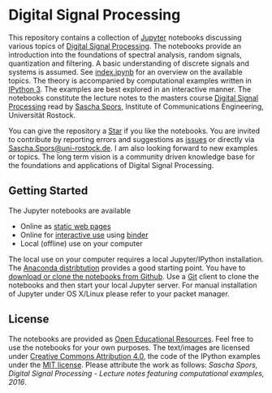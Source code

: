 # Digital Signal Processing

This repository contains a collection of [Jupyter](https://jupyter.org/) notebooks discussing various topics of [Digital Signal Processing](https://en.wikipedia.org/wiki/Digital_signal_processing). The notebooks provide an introduction into the foundations of spectral analysis, random signals, quantization and filtering. A basic understanding of discrete signals and systems is assumed. See [index.ipynb](http://nbviewer.ipython.org/github/spatialaudio/digital-signal-processing-lecture/blob/master/index.ipynb) for an overview on the available topics. The theory is accompanied by computational examples written in [IPython 3](http://ipython.org/). The examples are best explored in an interactive manner. The notebooks constitute the lecture notes to the masters course [Digital Signal Processing](http://www.int.uni-rostock.de/Digitale-Signalverarbeitung.48.0.html) read by [Sascha Spors](http://www.int.uni-rostock.de/Staff-Info.23+B6JmNIYXNoPWUxOTliMTNjY2U2MDcyZjJiZTI0YTc4MmFkYTE5NjQzJnR4X2pwc3RhZmZfcGkxJTVCYmFja0lkJTVEPTMmdHhfanBzdGFmZl9waTElNUJzaG93VWlkJTVEPTExMQ__.0.html), Institute of Communications Engineering, Universität Rostock.

You can give the repository a [Star](https://github.com/spatialaudio/digital-signal-processing-lecture/stargazers) if you like the notebooks. You are invited to contribute by reporting errors and suggestions as [issues](https://github.com/spatialaudio/digital-signal-processing-lecture/issues) or directly via [Sascha.Spors@uni-rostock.de](mailto:Sascha.Spors@uni-rostock.de). I am also looking forward to new examples or topics. The long term vision is a community driven knowledge base for the foundations and applications of Digital Signal Processing.


## Getting Started

The Jupyter notebooks are available

* Online as [static web pages](http://nbviewer.ipython.org/github/spatialaudio/digital-signal-processing-lecture/blob/master/index.ipynb)
* Online for [interactive use](http://mybinder.org/repo/spatialaudio/digital-signal-processing-lecture) using [binder](http://mybinder.org/)
* Local (offline) use on your computer 

The local use on your computer requires a local Jupyter/IPython installation. The [Anaconda distribtution](https://www.continuum.io/downloads) provides a good starting point. You have to [download or clone the notebooks from Github](http://github.com/spatialaudio/digital-signal-processing-lecture). Use a [Git](http://git-scm.org/) client to clone the notebooks and then start your local Jupyter server. For manual installation of Jupyter under OS X/Linux please refer to your packet manager.


## License

The notebooks are provided as [Open Educational Resources](https://en.wikipedia.org/wiki/Open_educational_resources). Feel free to use the notebooks for your own purposes. The text/images are licensed under [Creative Commons Attribution 4.0](https://creativecommons.org/licenses/by/4.0/), the code of the IPython examples under the [MIT license](https://opensource.org/licenses/MIT). Please attribute the work as follows: *Sascha Spors, Digital Signal Processing - Lecture notes featuring computational examples, 2016*.
